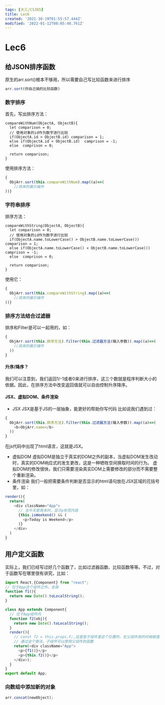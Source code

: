```yaml
---
tags: [大三/CS385]
title: Lec6
created: '2021-10-19T01:55:57.444Z'
modified: '2022-01-12T08:05:48.761Z'
---
```


# Lec6
## 给JSON排序函数
原生的arr.sort()根本不够用，所以需要自己写比较函数来进行排序
```JavaScript
arr.sort(你自己搞的比较函数)
```
### 数字排序
首先，写出排序方法：
```JacaScript
compareWithNum(ObjectA, ObjectB){
  let comparison = 0;
  // 使用对象的id作为数字进行比较
  if(ObjectA.id > ObjectB.id) comparison = 1;
  else if(ObjectA.id < ObjectB.id)  camprison = -1;
  else  comprison = 0;

  return comparison;
}
```
使用排序方法：
```JavaScript
{
  ObjArr.sort(this.compareWithNum).map((a)=>(
    //具体的展示操作
))}
```

### 字符串排序
排序方法：
```JacaScript
compareWithString(ObjectA, ObjectB){
  let comparison = 0;
  // 使用对象的id作为数字进行比较
  if(ObjectA.name.toLowerCase() > ObjectB.name.toLowerCase()) comparison = 1;
  else if(ObjectA.name.toLowerCase() < ObjectB.name.toLowerCase())  camprison = -1;
  else  comprison = 0;

  return comparison;
}
```
使用它：
```JavaScript
{
  ObjArr.sort(this.compareWithString).map((a)=>(
    //具体的展示操作
))}
```

### 排序方法结合过滤器
排序和Filter是可以一起用的，如：
```JavaScript
{
  ObjArr.sort(this.排序方法).filter(this.过滤器方法(输入参数)).map((a)=>(
    //具体的展示操作
  ))
}
```

#### 升序/降序？
我们可以注意到，我们返回1/-1或者0来进行排序，这三个数就是程序判断大小的依据。因此，在排序方法中改变返回值就可以自由控制升序降序。

#### JSX、虚拟DOM、条件渲染
- JSX
JSX是基于JS的一层抽象，能更好的帮助你写代码
比如说我们遇到过：
```JavaScript
{
  ObjArr.sort(this.排序方法).filter(this.过滤器方法(输入参数)).map((a)=>(
    <b>ObjArr.name</b>
  ))
}
```
在js代码中出现了html语言，这就是JSX。
- 虚拟DOM
虚拟DOM是独立于真实的DOM之外的副本，当虚拟DOM发生改动时，真实的DOM响应式的发生更改，这是一种牺牲空间换取时间的行为。
虚拟DOM的修改很快，我们只需要渲染真实DOM上需要修改的部分而不需要整个重新渲染。
- 条件渲染
我们一般把需要条件判断是否显示的html语句放在JSX区域的花括号里，如：
```JavaScript
render(){
  return(
    <div className="App">
      // 当今天是周末时，显示p标签内容
      {this.isWeekend() && (
        <p>Today is Weekend</p>
      )}
    </div>
  )
}
```

## 用户定义函数
实际上，我们已经写过好几个函数了，比如过滤器函数、比较函数等等。不过，对于函数写在哪里很有讲究，比如：
```JavaScript
import React,{Component} from "react";
// 位于App这个组件之外，全局
function f1(){
  return new Date().toLocalString(); 
}

class App extends Component{
  // 位于App组件内
  function f2(obj){
    return new Date().toLocalString(); 
  }
  render(){
    // const f2 = this.props.F;,这是放子组件里这个位置的，在父组件用的时候赋值
    // 通过这个做法，子组件可以使用父组件的函数
    return(<div className="App">
      <p>{f1()}</p>
      <p>{this.f2()}</p>
    </div>);
  }
}
export default App;
```

### 向数组中添加新的对象
```JavaScript
arr.concat(newObject);
```













